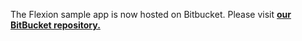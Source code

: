 The Flexion sample app is now hosted on Bitbucket. Please visit **[our BitBucket repository.](https://bitbucket.org/flexionmobile-ondemand/fun-flowers)**
